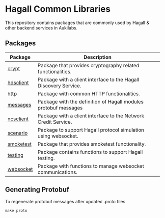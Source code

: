 # Hagall Common Libraries

This repository contains packages that are commonly used by Hagall & other backend services in Aukilabs.

## Packages

| Package                | Description                                                      |
| ---------------------- | ---------------------------------------------------------------- |
| [crypt](crypt)         | Package that provides cryptography related functionalities.      |
| [hdsclient](hdsclient) | Package with a client interface to the Hagall Discovery Service. |
| [http](http)           | Package with common HTTP functionalities.                        |
| [messages](messages)   | Package with the definition of Hagall modules protobuf messages  |
| [ncsclient](ncsclient) | Package with a client interface to the Network Credit Service.   |
| [scenario](scenario)   | Package to support Hagall protocol simulation using websocket.   |
| [smoketest](smoketest) | Package that provides smoketest functionality.                   |
| [testing](testing)     | Package contains functions to support Hagall testing.            |
| [websocket](websocket) | Package with functions to manage websocket communications.       |

## Generating Protobuf

To regenerate protobuf messages after updated .proto files.

```shell
make proto
```